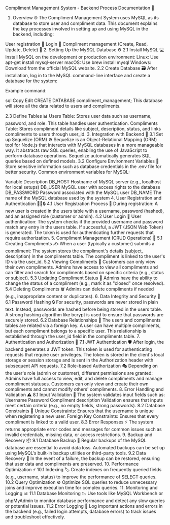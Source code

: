 Compliment Management System - Backend Process Documentation 🎉
1. Overview 🌐
The Compliment Management System uses MySQL as its database to store user and compliment data. This document explains the key processes involved in setting up and using MySQL in the backend, including:

User registration 📝
Login 🔐
Compliment management (Create, Read, Update, Delete) 💬
2. Setting Up the MySQL Database ⚙️
2.1 Install MySQL 💻
Install MySQL on the development or production environment:
Linux: Use apt-get install mysql-server
macOS: Use brew install mysql
Windows: Download from the official MySQL website.
2.2 Create Database 🗃️
After installation, log in to the MySQL command-line interface and create a database for the system:

Example command:

sql
Copy
Edit
CREATE DATABASE compliment_management;
This database will store all the data related to users and compliments.

2.3 Define Tables 📊
Users Table: Stores user data such as username, password, and role. This table handles user authentication.
Compliments Table: Stores compliment details like subject, description, status, and links compliments to users through user_id.
3. Integration with Backend 🔗
3.1 Set up Sequelize (ORM) ⚙️
Sequelize is an Object-Relational Mapping (ORM) tool for Node.js that interacts with MySQL databases in a more manageable way.
It abstracts raw SQL queries, enabling the use of JavaScript to perform database operations.
Sequelize automatically generates SQL queries based on defined models.
3.2 Configure Environment Variables 🔑
Store sensitive information such as database credentials in the .env file for better security.
Common environment variables for MySQL:

Variable	Description
DB_HOST	Hostname of MySQL server (e.g., localhost for local setups)
DB_USER	MySQL user with access rights to the database
DB_PASSWORD	Password associated with the MySQL user
DB_NAME	The name of the MySQL database used by the system
4. User Registration and Authentication 🧑‍💻🔒
4.1 User Registration Process 📝
During registration:
A new user is created in the users table with a username, password (hashed), and an assigned role (customer or admin).
4.2 User Login 🔐
User authentication:
The system checks if the provided username and password match any entry in the users table.
If successful, a JWT (JSON Web Token) is generated.
The token is used for authenticating further requests that require authorization.
5. Compliment Management (CRUD Operations) 💬
5.1 Creating Compliments ✍️
When a user (typically a customer) submits a compliment:
The system stores the compliment's details (subject, description) in the compliments table.
The compliment is linked to the user's ID via the user_id.
5.2 Viewing Compliments 👀
Customers can only view their own compliments.
Admins have access to view all compliments and can filter and search for compliments based on specific criteria (e.g., status or subject).
5.3 Updating Compliment Status 🔄
Admins have the ability to change the status of a compliment (e.g., mark it as "closed" once resolved).
5.4 Deleting Compliments 🗑️
Admins can delete compliments if needed (e.g., inappropriate content or duplicates).
6. Data Integrity and Security 🔐
6.1 Password Hashing 🔒
For security, passwords are never stored in plain text. Instead, passwords are hashed before being stored in the users table.
A strong hashing algorithm like bcrypt is used to ensure that passwords are securely stored.
6.2 Database Relationships 🔗
The users and compliments tables are related via a foreign key.
A user can have multiple compliments, but each compliment belongs to a specific user. This relationship is established through the user_id field in the compliments table.
7. Authentication and Authorization 🚀
7.1 JWT Authentication 🛡️
After login, the backend generates a JWT token.
This token is used for authenticating requests that require user privileges.
The token is stored in the client's local storage or session storage and is sent in the Authorization header with subsequent API requests.
7.2 Role-based Authorization 🎭
Depending on the user's role (admin or customer), different permissions are granted:
Admins have full access to view, edit, and delete compliments and manage compliment statuses.
Customers can only view and create their own compliments and cannot modify others' compliments.
8. Error Handling and Validation ⚠️
8.1 Input Validation 📝
The system validates input fields such as:
Username
Password
Compliment description
Validation ensures that inputs meet certain criteria (e.g., no empty fields, strong passwords).
8.2 Database Constraints 📏
Unique Constraints: Ensures that the username is unique when registering a new user.
Foreign Key Constraints: Ensures that every compliment is linked to a valid user.
8.3 Error Responses ⚡
The system returns appropriate error codes and messages for common issues such as invalid credentials, missing data, or access restrictions.
9. Backup and Recovery 📦
9.1 Database Backup 💾
Regular backups of the MySQL database are essential to avoid data loss.
Automated backups can be set up using MySQL’s built-in backup utilities or third-party tools.
9.2 Data Recovery 🔄
In the event of a failure, the backup can be restored, ensuring that user data and compliments are preserved.
10. Performance Optimization ⚡
10.1 Indexing 🏷️
Create indexes on frequently queried fields (e.g., username, status) to improve the performance of SELECT queries.
10.2 Query Optimization ⚙️
Optimize SQL queries to reduce unnecessary joins and improve execution time for complex queries.
11. Monitoring and Logging 📊
11.1 Database Monitoring 📉
Use tools like MySQL Workbench or phpMyAdmin to monitor database performance and detect any slow queries or potential issues.
11.2 Error Logging 📜
Log important actions and errors in the backend (e.g., failed login attempts, database errors) to track issues and troubleshoot effectively.

